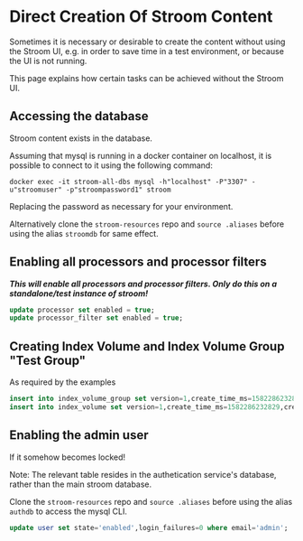 # Direct Creation Of Stroom Content
Sometimes it is necessary or desirable to create the content without using the Stroom UI, e.g. in order to save
time in a test environment, or because the UI is not running.

This page explains how certain tasks can be achieved without the Stroom UI.

## Accessing the database
Stroom content exists in the database.  

Assuming that mysql is running in a docker container on localhost, it is possible to connect to it using the following command:

```shell script
docker exec -it stroom-all-dbs mysql -h"localhost" -P"3307" -u"stroomuser" -p"stroompassword1" stroom
```

Replacing the password as necessary for your environment.

Alternatively clone the `stroom-resources` repo and `source .aliases` before using the alias `stroomdb` for same effect.

## Enabling all processors and processor filters

***This will enable all processors and processor filters. Only do this on a standalone/test instance of stroom!***
```SQL
update processor set enabled = true;
update processor_filter set enabled = true;
```

## Creating Index Volume and Index Volume Group "Test Group"
As required by the examples
```SQL
insert into index_volume_group set version=1,create_time_ms=1582286232829,create_user='INTERNAL_PROCESSING_USER',update_time_ms=1582286232829,update_user='INTERNAL_PROCESSING_USER',name='Test Group';
insert into index_volume set version=1,create_time_ms=1582286232829,create_user='INTERNAL_PROCESSING_USER',update_time_ms=1582286232829,update_user='INTERNAL_PROCESSING_USER',node_name='node1a',path='/home/stroomadm/.stroom/analyticdemo/indexvols/group1',index_volume_group_name='Test Group',state=0,bytes_limit=20000000,bytes_used=0,bytes_free=20000000,bytes_total=20000000,status_ms=1582286232829;
```

## Enabling the admin user
If it somehow becomes locked!

Note: The relevant table resides in the authetication service's database, rather than the main stroom database.

Clone the `stroom-resources` repo and `source .aliases` before using the alias `authdb` to access the mysql CLI.

```SQL
update user set state='enabled',login_failures=0 where email='admin';
```





